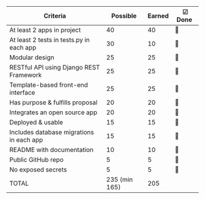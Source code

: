 Criteria | Possible | Earned | ☑ Done ️
--- | --- | --- | --- |
At least 2 apps in project | 40 | 40 | :see_no_evil:
At least 2 tests in tests.py in each app | 30 | 10 | :fallen_leaf:
Modular design | 25 | 25 | :hear_no_evil:
RESTful API using Django REST Framework | 25 | 25 | :fallen_leaf:
Template-based front-end interface | 25 | 25 | :speak_no_evil:
Has purpose & fulfills proposal | 20 | 20 | :fallen_leaf:
Integrates an open source app | 20 | 20 | :fallen_leaf:
Deployed & usable | 15 | 15 | :fallen_leaf:
Includes database migrations in each app | 15 | 15 | :fallen_leaf:
README with documentation | 10 | 10 | :speak_no_evil:
Public GitHub repo | 5 | 5 | :hear_no_evil:
No exposed secrets | 5 | 5 | :see_no_evil:
TOTAL | 235 (min 165) | 205

